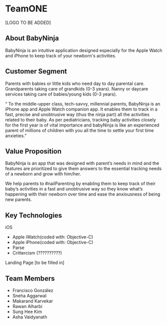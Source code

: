 # TeamONE

[LOGO TO BE ADDED]

About BabyNinja
----------------------------------------------
BabyNinja is an intuitive application designed especially for the Apple Watch and iPhone to keep track of your newborn's activities.

Customer Segment
----------------------------------------------
Parents with babies or little kids who need day to day parental care. Grandparents taking care of grandkids (0-3 years). Nanny or daycare services taking care of babies/young kids (0-3 years).

“ To the middle-upper class, tech-savvy, millennial parents,
BabyNinja is an iPhone app and Apple Watch companion app.
It enables them to track in a fast, precise and unobtrusive way
(thus the ninja part) all the activities related to their baby. As
per pediatricians, tracking baby activities closely for the first
year is of vital importance and babyNinja is like an experienced
parent of millions of children with you all the time to settle your
first time anxieties.”

Value Proposition 
----------------------------------------------
BabyNinja is an app that was designed with parent’s needs in mind and the features are prioritized to give them answers to the essential tracking needs of a newborn and grow with him/her.

We help parents to #nailParenting by enabling them to keep track of their baby’s activities in a fast and unobtrusive way so they know what’s happening with their newborn over time and ease the anxiousness of being new parents.


Key Technologies
----------------------------------------------
iOS
* Apple iWatch(coded with: Objective-C)
* Apple iPhone(coded with: Objective-C)
* Parse 
* Crittercism (??????????)

Landing Page
[to be filled in]

Team Members
----------------------------------------------
* Francisco González
* Sneha Aggarwal 
* Makarand Karvekar
* Rawan Alharbi
* Sung Hee Kim
* Asha Vaidyanath

